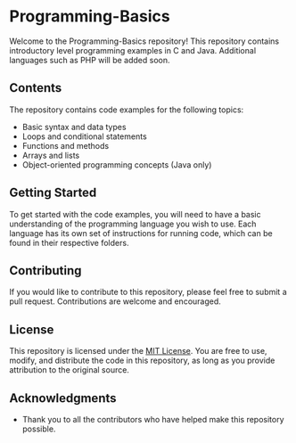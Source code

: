 # Programming-Basics

Welcome to the Programming-Basics repository! This repository contains introductory level programming examples in C and Java. Additional languages such as PHP will be added soon.

## Contents

The repository contains code examples for the following topics:

- Basic syntax and data types
- Loops and conditional statements
- Functions and methods
- Arrays and lists
- Object-oriented programming concepts (Java only)

## Getting Started

To get started with the code examples, you will need to have a basic understanding of the programming language you wish to use. Each language has its own set of instructions for running code, which can be found in their respective folders.

## Contributing

If you would like to contribute to this repository, please feel free to submit a pull request. Contributions are welcome and encouraged.

## License

This repository is licensed under the [MIT License](LICENSE). You are free to use, modify, and distribute the code in this repository, as long as you provide attribution to the original source.

## Acknowledgments

- Thank you to all the contributors who have helped make this repository possible.
